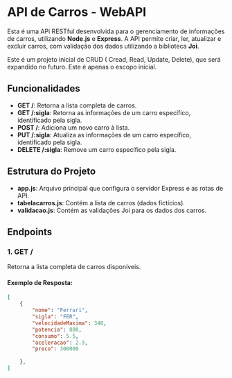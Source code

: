 # API de Carros - WebAPI

Esta é uma APi RESTful desenvolvida para o gerenciamento de informações de carros, utilizando **Node.js** e **Express**.
A API permite criar, ler, atualizar e excluir carros, com validação dos dados utilizando a biblioteca **Joi**.

Este é um projeto inicial de CRUD ( Cread, Read, Update, Delete), que será expandido no futuro. Este é apenas o escopo inicial. 

## Funcionalidades 
- **GET /**: Retorna a lista completa de carros.
- **GET /:sigla**:  Retorna as informações de um carro específico, identificado pela sigla.
- **POST /**: Adiciona um novo carro à lista.
- **PUT /:sigla**: Atualiza as informações de um carro específico, identificado pela sigla.
- **DELETE /:sigla**: Remove um carro específico pela sigla.

## Estrutura do Projeto

- **app.js**: Arquivo principal que configura o servidor Express e as rotas de API.
- **tabelacarros.js**: Contém a lista de carros (dados fictícios).
- **validacao.js**: Contém as validações Joi para os dados dos carros.

## Endpoints

### 1. **GET /**

Retorna a lista completa de carros disponíveis.

#### Exemplo de Resposta:

``` json
[
    {
        "nome": "Ferrari",
        "sigla": "FER",
        "velocidadeMaxima": 340,
        "potencia": 800,
        "consumo": 5.5,
        "aceleracao": 2.9,
        "preco": 300000
        
    },
]
```